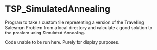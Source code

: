 # TSP_SimulatedAnnealing
Program to take a custom file representing a version of the Travelling Salesman Problem from a local directory and calculate a good solution to the problem using Simulated Annealing.

Code unable to be run here. Purely for display purposes.
